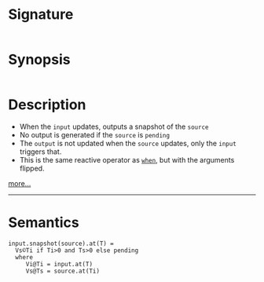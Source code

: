 # Signature
```vikid-signature
```

# Synopsis
```vikid-synopsis
```

# Description
- When the `input` updates, outputs a snapshot of the `source`
- No output is generated if the `source` is `pending`
- The `output` is not updated when the `source` updates, only the `input` triggers that.
- This is the same reactive operator as [`when`](/Redman/overloads/when), but with the arguments flipped.

[more...](http://reactivex.io/documentation/operators/sample.html)

----
# Semantics

```pseudo
input.snapshot(source).at(T) = 
  Vs©Ti if Ti>0 and Ts>0 else pending
  where
     Vi@Ti = input.at(T)
     Vs@Ts = source.at(Ti)
```

